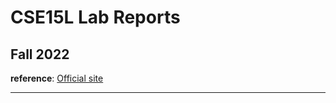 # CSE15L Lab Reports 
## Fall 2022
**reference**: [Official site](https://ucsd-cse15l-f22.github.io/)

------------------------------------------------------------------



